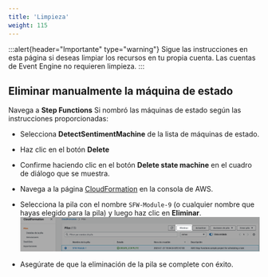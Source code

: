 ```yaml
---
title: 'Limpieza'
weight: 115
---
```


:::alert{header="Importante" type="warning"}
Sigue las instrucciones en esta página si deseas limpiar los recursos en tu propia cuenta. Las cuentas de Event Engine no requieren limpieza.
:::

## Eliminar manualmente la máquina de estado

Navega a **Step Functions**
Si nombró las máquinas de estado según las instrucciones proporcionadas:

- Selecciona **DetectSentimentMachine** de la lista de máquinas de estado.
- Haz clic en el botón **Delete**
- Confirme haciendo clic en el botón **Delete state machine** en el cuadro de diálogo que se muestra.

- Navega a la página [CloudFormation](https://console.aws.amazon.com/cloudformation/home) en la consola de AWS.
- Selecciona la pila con el nombre `SFW-Module-9` (o cualquier nombre que hayas elegido para la pila) y luego haz clic en **Eliminar**.
  ![CloudFormation delete](/static/img/es/setup/setup-cloudformation-delete.png)
- Asegúrate de que la eliminación de la pila se complete con éxito.

